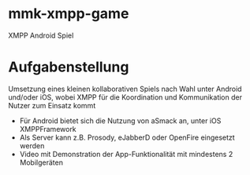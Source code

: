 # mmk-xmpp-game
XMPP Android Spiel
# Aufgabenstellung
Umsetzung eines kleinen  kollaborativen Spiels nach Wahl unter	Android und/oder iOS, wobei	 XMPP	für die	Koordination und Kommunikation der Nutzer zum	Einsatz kommt
* Für Android bietet sich die Nutzung	von aSmack an, unter iOS XMPPFramework
* Als Server kann z.B. Prosody, eJabberD oder OpenFire eingesetzt werden 
* Video mit Demonstration	der	App-Funktionalität mit	mindestens 2 Mobilgeräten
